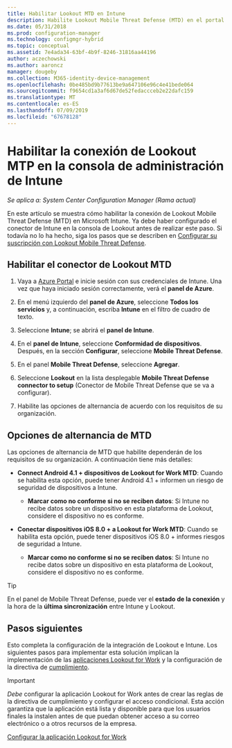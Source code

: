 ```yaml
---
title: Habilitar Lookout MTD en Intune
description: Habilite Lookout Mobile Threat Defense (MTD) en el portal de Microsoft Intune.
ms.date: 05/31/2018
ms.prod: configuration-manager
ms.technology: configmgr-hybrid
ms.topic: conceptual
ms.assetid: 7e4ada34-63bf-4b9f-8246-31816aa44196
author: aczechowski
ms.author: aaroncz
manager: dougeby
ms.collection: M365-identity-device-management
ms.openlocfilehash: 0be485bd9b77613be9a647106e96c4e41bede064
ms.sourcegitcommit: f9654cd1a3af6d67de52fedaccceb2e22dafc159
ms.translationtype: MT
ms.contentlocale: es-ES
ms.lasthandoff: 07/09/2019
ms.locfileid: "67678128"
---
```

# <a name="enable-lookout-mtd-connection-in-the-intune-admin-console"></a>Habilitar la conexión de Lookout MTP en la consola de administración de Intune

*Se aplica a: System Center Configuration Manager (Rama actual)*

En este artículo se muestra cómo habilitar la conexión de Lookout Mobile Threat Defense (MTD) en Microsoft Intune. Ya debe haber configurado el conector de Intune en la consola de Lookout antes de realizar este paso. Si todavía no lo ha hecho, siga los pasos que se describen en [Configurar su suscripción con Lookout Mobile Threat Defense](set-up-your-subscription-with-lookout.md).



## <a name="enable-the-lookout-mtd-connector"></a>Habilitar el conector de Lookout MTD

1. Vaya a [Azure Portal](https://portal.azure.com) e inicie sesión con sus credenciales de Intune. Una vez que haya iniciado sesión correctamente, verá el **panel de Azure**.  

2. En el menú izquierdo del **panel de Azure**, seleccione **Todos los servicios** y, a continuación, escriba **Intune** en el filtro de cuadro de texto.  

3. Seleccione **Intune**; se abrirá el **panel de Intune**.  

4. En el **panel de Intune**, seleccione **Conformidad de dispositivos**. Después, en la sección **Configurar**, seleccione **Mobile Threat Defense**.  

5. En el panel **Mobile Threat Defense**, seleccione **Agregar**.  

6. Seleccione **Lookout** en la lista desplegable **Mobile Threat Defense connector to setup** (Conector de Mobile Threat Defense que se va a configurar).  

7. Habilite las opciones de alternancia de acuerdo con los requisitos de su organización.  



## <a name="mtd-toggle-options"></a>Opciones de alternancia de MTD

Las opciones de alternancia de MTD que habilite dependerán de los requisitos de su organización. A continuación tiene más detalles:

- **Connect Android 4.1 + dispositivos de Lookout for Work MTD**: Cuando se habilita esta opción, puede tener Android 4.1 + informen un riesgo de seguridad de dispositivos a Intune.  
    - **Marcar como no conforme si no se reciben datos**: Si Intune no recibe datos sobre un dispositivo en esta plataforma de Lookout, considere el dispositivo no es conforme.  

- **Conectar dispositivos iOS 8.0 + a Lookout for Work MTD**: Cuando se habilita esta opción, puede tener dispositivos iOS 8.0 + informes riesgos de seguridad a Intune.
    - **Marcar como no conforme si no se reciben datos**: Si Intune no recibe datos sobre un dispositivo en esta plataforma de Lookout, considere el dispositivo no es conforme.  

> [!TIP]  
> En el panel de Mobile Threat Defense, puede ver el **estado de la conexión** y la hora de la **última sincronización** entre Intune y Lookout.



## <a name="next-steps"></a>Pasos siguientes
Esto completa la configuración de la integración de Lookout e Intune. Los siguientes pasos para implementar esta solución implican la implementación de las [aplicaciones Lookout for Work](configure-and-deploy-lookout-for-work-apps.md) y la configuración de la directiva de [cumplimiento](enable-device-threat-protection-rule-compliance-policy.md).

>[!IMPORTANT]
> *Debe* configurar la aplicación Lookout for Work antes de crear las reglas de la directiva de cumplimiento y configurar el acceso condicional. Esta acción garantiza que la aplicación está lista y disponible para que los usuarios finales la instalen antes de que puedan obtener acceso a su correo electrónico o a otros recursos de la empresa.

[Configurar la aplicación Lookout for Work](configure-and-deploy-lookout-for-work-apps.md)
